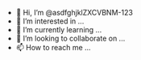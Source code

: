 - 👋 Hi, I’m @asdfghjklZXCVBNM-123
- 👀 I’m interested in ...
- 🌱 I’m currently learning ...
- 💞️ I’m looking to collaborate on ...
- 📫 How to reach me ...

<!---
asdfghjklZXCVBNM-123/asdfghjklZXCVBNM-123 is a ✨ special ✨ repository because its `README.md` (this file) appears on your GitHub profile.
You can click the Preview link to take a look at your changes.
--->
